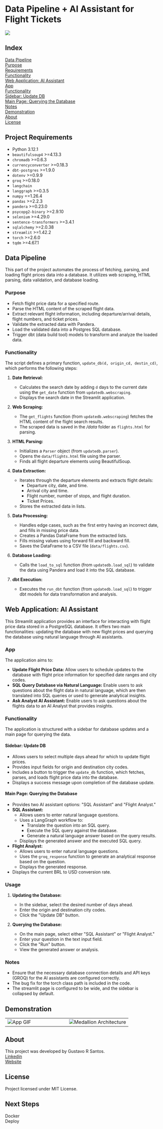 # Data Pipeline + AI Assistant for Flight Tickets

![](img/meta_friendly_looking_robot_in_a_room-wide.jpeg)


## Index

[Data Pipeline](#data-pipeline)<br>
  [Purpose](#purpose)<br>
  [Requirements](#requirements)<br>
  [Functionality](#functionality)<br>
[Web Application: AI Assistant](#web-application-ai-assistant)<br>
  [App](#app)<br>
  [Functionality](#functionality-1)<br>
  [Sidebar: Update DB](#sidebar-update-db)<br>
  [Main Page: Querying the Database](#main-page-querying-the-database)<br>
[Notes](#notes)<br>
[Demonstration](#demonstration)<br>
[About](#about)<br>
[License](#license)<br>


## Project Requirements

* Python 3.12.1
* `beautifulsoup4` >=4.13.3
* `chromadb` >=0.6.3
* `currencyconverter` >=0.18.3
* `dbt-postgres` >=1.9.0
* `dotenv` >=0.9.9
* `groq` >=0.18.0
* `langchain`
* `langgraph` >=0.3.5
* `numpy` ==1.26.4
* `pandas` >=2.2.3
* `pandera` >=0.23.0
* `psycopg2-binary` >=2.9.10
* `selenium` >=4.29.0
* `sentence-transformers` >=3.4.1
* `sqlalchemy` >=2.0.38
* `streamlit` >=1.42.2
* `torch` >=2.6.0
* `tqdm` >=4.67.1

## Data Pipeline

This part of the project automates the process of fetching, parsing, and loading flight prices data into a database. It utilizes web scraping, HTML parsing, data validation, and database loading.

### Purpose

* Fetch flight price data for a specified route.
* Parse the HTML content of the scraped flight data.
* Extract relevant flight information, including departure/arrival details, flight numbers, and ticket prices.
* Validate the extracted data with Pandera.
* Load the validated data into a Postgres SQL database.
* Trigger dbt (data build tool) models to transform and analyze the loaded data.

### Functionality

The script defines a primary function, `update_db(d, origin_cd, destin_cd)`, which performs the following steps:

1.  **Date Retrieval:**
    * Calculates the search date by adding `d` days to the current date using the `get_date` function from `updatedb.webscraping`.
    * Displays the search date in the Streamlit application.

2.  **Web Scraping:**
    * The `get_flights` function (from `updatedb.webscraping`) fetches the HTML content of the flight search results.
    * The scraped data is saved in the */data* folder as `flights.html` for parsing.

3.  **HTML Parsing:**
    * Initializes a `Parser` object (from `updatedb.parser`).
    * Opens the `data/flights.html` file using the parser.
    * Finds all flight departure elements using BeautifulSoup.

4.  **Data Extraction:**
    * Iterates through the departure elements and extracts flight details:
        * Departure city, date, and time.
        * Arrival city and time.
        * Flight number, number of stops, and flight duration.
        * Ticket Prices.
    * Stores the extracted data in lists.

5.  **Data Processing:**
    * Handles edge cases, such as the first entry having an incorrect date, and fills in missing price data.
    * Creates a Pandas DataFrame from the extracted lists.
    * Fills missing values using forward fill and backward fill.
    * Saves the DataFrame to a CSV file (`data/flights.csv`).

6.  **Database Loading:**
    * Calls the `load_to_sql` function (from `updatedb.load_sql`) to validate the data using Pandera and load it into the SQL database.

7.  **dbt Execution:**
    * Executes the `run_dbt` function (from `updatedb.load_sql`) to trigger dbt models for data transformation and analysis.

## Web Application: AI Assistant

This Streamlit application provides an interface for interacting with flight price data stored in a PostgreSQL database. It offers two main functionalities: updating the database with new flight prices and querying the database using natural language through AI assistants.

### App

The application aims to:

* **Update Flight Price Data:** Allow users to schedule updates to the database with flight price information for specified date ranges and city codes.
* **SQL Query Database via Natural Language:** Enable users to ask questions about the flight data in natural language, which are then translated into SQL queries or used to generate analytical insights.
* **Ask Analyst AI Assistant:** Enable users to ask questions about the flights data to an AI Analyst that provides insights.

### Functionality

The application is structured with a sidebar for database updates and a main page for querying the data.

#### Sidebar: Update DB

* Allows users to select multiple days ahead for which to update flight prices.
* Provides input fields for origin and destination city codes.
* Includes a button to trigger the `update_db` function, which fetches, parses, and loads flight price data into the database.
* Displays a success message upon completion of the database update.

#### Main Page: Querying the Database

* Provides two AI assistant options: "SQL Assistant" and "Flight Analyst."
* **SQL Assistant:**
    * Allows users to enter natural language questions.
    * Uses a LangGraph workflow to:
        * Translate the question into an SQL query.
        * Execute the SQL query against the database.
        * Generate a natural language answer based on the query results.
    * Displays the generated answer and the executed SQL query.
* **Flight Analyst:**
    * Allows users to enter natural language questions.
    * Uses the `groq_response` function to generate an analytical response based on the question.
    * Displays the generated response.
* Displays the current BRL to USD conversion rate.

### Usage

1.  **Updating the Database:**
    * In the sidebar, select the desired number of days ahead.
    * Enter the origin and destination city codes.
    * Click the "Update DB" button.

2.  **Querying the Database:**
    * On the main page, select either "SQL Assistant" or "Flight Analyst."
    * Enter your question in the text input field.
    * Click the "Run" button.
    * View the generated answer or analysis.

### Notes

* Ensure that the necessary database connection details and API keys (GROQ) for the AI assistants are configured correctly.
* The bug fix for the torch class path is included in the code.
* The streamlit page is configured to be wide, and the sidebar is collapsed by default.



## Demonstration

<table>
  <tr>
    <td width="50%"><img src="img/RAG_FlightsDB.gif" alt="App GIF"></td>
    <td width="50%"><img src="img/dbt_lineage_graph.png" alt="Medallion Architecture"></td>
  </tr>
</table>


## About

This project was developed by Gustavo R Santos.<br>
[Linkedin](https://www.linkedin.com/in/gurezende/)<br>
[Website](https://gustavorsantos.me)

## License
Project licensed under MIT License.

## Next Steps

Docker<br>
Deploy
